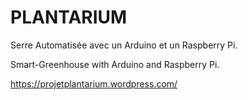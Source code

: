 # PLANTARIUM
Serre Automatisée avec un Arduino et un Raspberry Pi. 

Smart-Greenhouse with Arduino and Raspberry Pi.

https://projetplantarium.wordpress.com/
